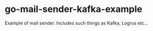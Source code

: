 # go-mail-sender-kafka-example
Example of mail sender. Includes such things as Kafka, Logrus etc...
